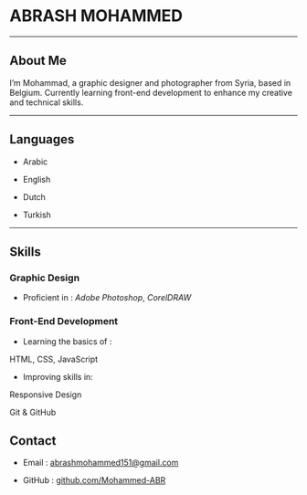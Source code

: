 # ABRASH MOHAMMED

---

## About Me

I’m Mohammad, a graphic designer and photographer from Syria, based in Belgium.
Currently learning front-end development to enhance my creative and technical
skills.

---

## Languages

- Arabic

- English

- Dutch

- Turkish

---

## Skills

### **Graphic Design**

- Proficient in : _Adobe Photoshop_, _CorelDRAW_

### Front-End Development

- Learning the basics of :

HTML, CSS, JavaScript

- Improving skills in:

Responsive Design

Git & GitHub

## Contact

- Email : <abrashmohammed151@gmail.com>

- GitHub : [github.com/Mohammed-ABR](https://github.com/Mohammed-ABR)

